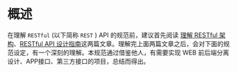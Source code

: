 # 概述

在理解 `RESTful` (以下简称 `REST` ) API 的规范前，建议首先阅读 [理解 RESTful 架构](http://www.ruanyifeng.com/blog/2011/09/restful.html)、[RESTful API 设计指南](http://www.ruanyifeng.com/blog/2014/05/restful_api.html)这两篇文章。理解完上面两篇文章之后，会对下面的规范设定，有一个深刻的理解。本规范通过借鉴他人，有需要实现 WEB 前后端分离设计、APP接口、第三方接口的项目，总结而得出。